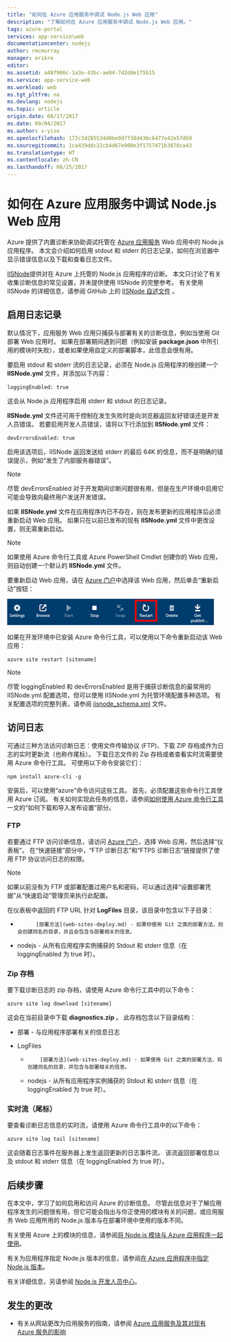 ```yaml
---
title: "如何在 Azure 应用服务中调试 Node.js Web 应用"
description: "了解如何在 Azure 应用服务中调试 Node.js Web 应用。"
tags: azure-portal
services: app-service\web
documentationcenter: nodejs
author: rmcmurray
manager: erikre
editor: 
ms.assetid: a48f906c-1a3e-43bc-ae84-7d2dde175b15
ms.service: app-service-web
ms.workload: web
ms.tgt_pltfrm: na
ms.devlang: nodejs
ms.topic: article
origin.date: 08/17/2017
ms.date: 09/04/2017
ms.author: v-yiso
ms.openlocfilehash: 172c3d285534d0be0d7f38d436c6477e42e57d69
ms.sourcegitcommit: 1ca439ddc22cb4d67e900e3f1757471b3878ca43
ms.translationtype: HT
ms.contentlocale: zh-CN
ms.lasthandoff: 08/25/2017
---
```

# <a name="how-to-debug-a-nodejs-web-app-in-azure-app-service"></a>如何在 Azure 应用服务中调试 Node.js Web 应用
Azure 提供了内置诊断来协助调试托管在 [Azure 应用服务](./app-service-changes-existing-services.md) Web 应用中的 Node.js 应用程序。 本文会介绍如何启用 stdout 和 stderr 的日志记录，如何在浏览器中显示错误信息以及下载和查看日志文件。

[IISNode]提供对在 Azure 上托管的 Node.js 应用程序的诊断。 本文只讨论了有关收集诊断信息的常见设置，并未提供使用 IISNode 的完整参考。 有关使用 IISNode 的详细信息，请参阅 GitHub 上的 [IISNode 自述文件] 。

<a id="enablelogging"></a>

## <a name="enable-logging"></a>启用日志记录
默认情况下，应用服务 Web 应用只捕获与部署有关的诊断信息，例如当使用 Git 部署 Web 应用时。 如果在部署期间遇到问题（例如安装 **package.json** 中所引用的模块时失败），或者如果使用自定义的部署脚本，此信息会很有用。

要启用 stdout 和 stderr 流的日志记录，必须在 Node.js 应用程序的根创建一个 **IISNode.yml** 文件，并添加以下内容：

    loggingEnabled: true

这会从 Node.js 应用程序启用 stderr 和 stdout 的日志记录。

**IISNode.yml** 文件还可用于控制在发生失败时是向浏览器返回友好错误还是开发人员错误。 若要启用开发人员错误，请将以下行添加到 **IISNode.yml** 文件：

    devErrorsEnabled: true

启用该选项后，IISNode 返回发送给 stderr 的最后 64K 的信息，而不是明确的错误提示，例如“发生了内部服务器错误”。

> [!NOTE]
> 尽管 devErrorsEnabled 对于开发期间诊断问题很有用，但是在生产环境中启用它可能会导致向最终用户发送开发错误。
> 
> 

如果 **IISNode.yml** 文件在应用程序内已不存在，则在发布更新的应用程序后必须重新启动 Web 应用。 如果只在以前已发布的现有 **IISNode.yml** 文件中更改设置，则无需重新启动。

> [!NOTE]
> 如果使用 Azure 命令行工具或 Azure PowerShell Cmdlet 创建你的 Web 应用，则自动创建一个默认的 **IISNode.yml** 文件。
> 
> 

要重新启动 Web 应用，请在 [Azure 门户](https://portal.azure.cn)中选择该 Web 应用，然后单击“重新启动”按钮：

![重新启动按钮][restart-button]

如果在开发环境中已安装 Azure 命令行工具，可以使用以下命令重新启动该 Web 应用：

    azure site restart [sitename]

> [!NOTE]
> 尽管 loggingEnabled 和 devErrorsEnabled 是用于捕获诊断信息的最常用的 IISNode.yml 配置选项，但可以使用 IISNode.yml 为托管环境配置多种选项。 有关配置选项的完整列表，请参阅 [iisnode_schema.xml](https://github.com/tjanczuk/iisnode/blob/master/src/config/iisnode_schema.xml) 文件。
> 
> 

<a id="viewlogs"></a>

## <a name="accessing-logs"></a>访问日志
可通过三种方法访问诊断日志：使用文件传输协议 (FTP)、下载 ZIP 存档或作为日志的实时更新流（也称作尾标）。 下载日志文件的 Zip 存档或者查看实时流需要使用 Azure 命令行工具。 可使用以下命令安装它们：

    npm install azure-cli -g

安装后，可以使用“azure”命令访问这些工具。 首先，必须配置这些命令行工具使用 Azure 订阅。 有关如何实现此任务的信息，请参阅[如何使用 Azure 命令行工具](../xplat-cli-connect.md)一文的“如何下载和导入发布设置”部分。

### <a name="ftp"></a>FTP
若要通过 FTP 访问诊断信息，请访问 [Azure 门户](https://portal.azure.cn)，选择 Web 应用，然后选择“仪表板”。 在“快速链接”部分中，“FTP 诊断日志”和“FTPS 诊断日志”链接提供了使用 FTP 协议访问日志的权限。

> [!NOTE]
> 如果以前没有为 FTP 或部署配置过用户名和密码，可以通过选择“设置部署凭据”从“快速启动”管理页来执行此配置。
> 
> 

在仪表板中返回的 FTP URL 针对 **LogFiles** 目录，该目录中包含以下子目录：

* 
            [部署方法](web-sites-deploy.md) - 如果你使用 Git 之类的部署方法，则会创建同名的目录，并且会包含与部署相关的信息。
* nodejs - 从所有应用程序实例捕获的 Stdout 和 stderr 信息（在 loggingEnabled 为 true 时）。

### <a name="zip-archive"></a>Zip 存档
要下载诊断日志的 zip 存档，请使用 Azure 命令行工具中的以下命令：

    azure site log download [sitename]

这会在当前目录中下载 **diagnostics.zip** 。 此存档包含以下目录结构：

* 部署 - 与应用程序部署有关的信息日志
* LogFiles

  * 
            [部署方法](web-sites-deploy.md) - 如果使用 Git 之类的部署方法，将创建同名的目录，并包含与部署相关的信息。
  * nodejs - 从所有应用程序实例捕获的 Stdout 和 stderr 信息（在 loggingEnabled 为 true 时）。

### <a name="live-stream-tail"></a>实时流（尾标）
要查看诊断日志信息的实时流，请使用 Azure 命令行工具中的以下命令：

    azure site log tail [sitename]

这会随着日志事件在服务器上发生返回更新的日志事件流。 该流返回部署信息以及 stdout 和 stderr 信息（在 loggingEnabled 为 true 时）。

<a id="nextsteps"></a>

## <a name="next-steps"></a>后续步骤
在本文中，学习了如何启用和访问 Azure 的诊断信息。 尽管此信息对于了解应用程序发生的问题很有用，但它可能会指出与你正使用的模块有关的问题，或应用服务 Web 应用所用的 Node.js 版本与在部署环境中使用的版本不同。

有关使用 Azure 上的模块的信息，请参阅[将 Node.js 模块与 Azure 应用程序一起使用](../nodejs-use-node-modules-azure-apps.md)。

有关为应用程序指定 Node.js 版本的信息，请参阅[在 Azure 应用程序中指定 Node.js 版本]。

有关详细信息，另请参阅 [Node.js 开发人员中心](/develop/nodejs/)。

## <a name="whats-changed"></a>发生的更改
* 有关从网站更改为应用服务的指南，请参阅 [Azure 应用服务及其对现有 Azure 服务的影响](/app-service-web/app-service-changes-existing-services)

[IISNode]: https://github.com/tjanczuk/iisnode
[IISNode 自述文件]: https://github.com/tjanczuk/iisnode#readme
[How to Use The Azure Command-Line Interface]:../cli-install-nodejs.md
[Using Node.js Modules with Azure Applications]: ../nodejs-use-node-modules-azure-apps.md
[在 Azure 应用程序中指定 Node.js 版本]: ../nodejs-specify-node-version-azure-apps.md

[restart-button]: ./media/web-sites-nodejs-debug/restartbutton.png